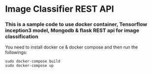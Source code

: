 # Image Classifier REST API
### This is a sample code to use docker container, Tensorflow inception3 model, Mongodb & flask REST api for image classification

You need to install docker ce & docker compose and then run the followings:

```
sudo docker-compose build
sudo docker-compose up
```
